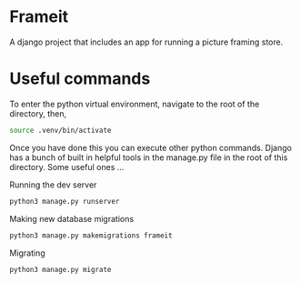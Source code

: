 # Frameit

A django project that includes an app for running a picture framing store.

# Useful commands

To enter the python virtual environment, navigate to the root of the directory, then,
```bash
source .venv/bin/activate
```

Once you have done this you can execute other python commands.
Django has a bunch of built in helpful tools in the manage.py file in the root of this directory.
Some useful ones ...

Running the dev server
```bash
python3 manage.py runserver
```

Making new database migrations
```bash
python3 manage.py makemigrations frameit
```

Migrating
```bash
python3 manage.py migrate
```
